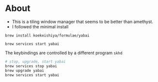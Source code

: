 # About

- This is a tiling window manager that seems to be better than amethyst.
- I followed the minimal install

`brew install koekeishiya/formulae/yabai`

`brew services start yabai`

The keybindings are controlled by a different program `skhd`


``` sh
# stop, upgrade, start yabai
brew services stop yabai
brew upgrade yabai
brew services start yabai
```